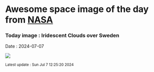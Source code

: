 
# Awesome space image of the day from [NASA](https://api.nasa.gov/)

### Today image : Iridescent Clouds over Sweden
Date : 2024-07-07

![](https://apod.nasa.gov/apod/image/2407/IridescentClouds_Strand_960.jpg)

<small>Latest update : Sun Jul  7 12:25:20 2024</small>
        